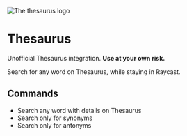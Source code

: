 
![The thesaurus logo](https://mma.prnewswire.com/media/1313959/Thesauraus_com_logo.jpg?p=facebook)
# Thesaurus

Unofficial Thesaurus integration. **Use at your own risk.**

Search for any word on Thesaurus, while staying in Raycast.

## Commands

- Search any word with details on Thesaurus
- Search only for synonyms
- Search only for antonyms

